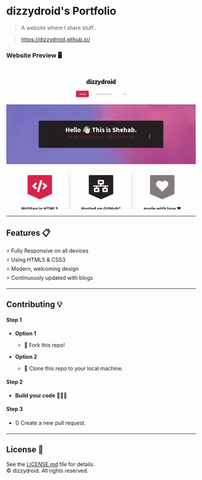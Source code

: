# dizzydroid's Portfolio
> A website where I share stuff..

> https://dizzydroid.github.io/

### Website Preview 🖥
<p align="center"> 
  <kbd>
    <a href="https://dizzydroid.github.io/" target="_blank"><img src="examples/preview.gif">
  </a>
  </kbd>
</p>

___________________________________________


## Features 📋
⚡️ Fully Responsive on all devices\
⚡️ Using HTML5 & CSS3\
⚡️ Modern, welcoming design\
⚡️ Continuously updated with blogs
___________________________________________

## Contributing 💡
#### Step 1

- **Option 1**
    - 🍴 Fork this repo!

- **Option 2**
    - 👯 Clone this repo to your local machine.


#### Step 2

- **Build your code** 🔨🔨🔨

#### Step 3

- 🔃 Create a new pull request.
___________________________________________

## License 📄
See the [LICENSE.md](./LICENSE) file for details.<br>
© dizzydroid. All rights reserved.

